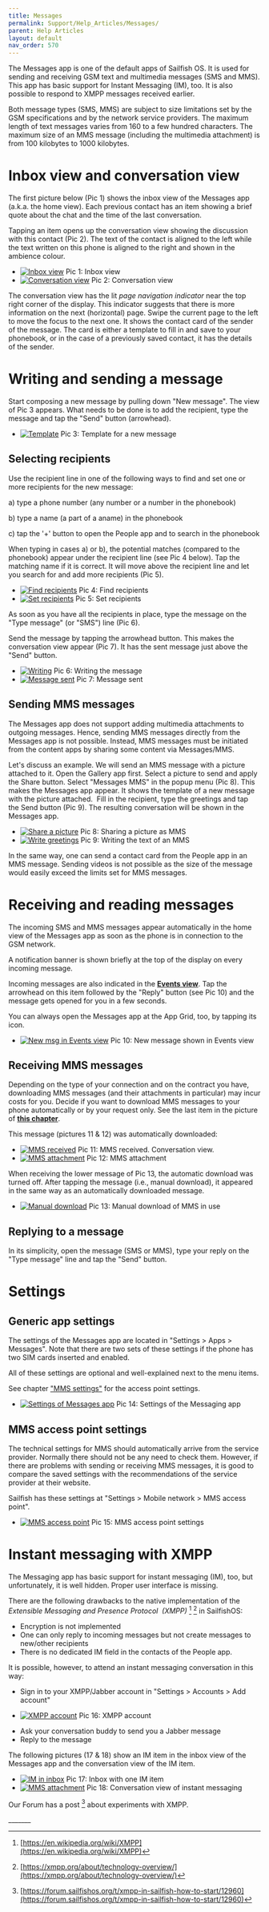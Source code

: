 ```yaml
---
title: Messages
permalink: Support/Help_Articles/Messages/
parent: Help Articles
layout: default
nav_order: 570
---
```


The Messages app is one of the default apps of Sailfish OS. It is used for sending and receiving GSM text and multimedia messages (SMS and MMS). This app has basic support for Instant Messaging (IM), too. It is also possible to respond to XMPP messages received earlier.

Both message types (SMS, MMS) are subject to size limitations set by the GSM specifications and by the network service providers. The maximum length of text messages varies from 160 to a few hundred characters. The maximum size of an MMS message (including the multimedia attachment) is from 100 kilobytes to 1000 kilobytes.

# Inbox view and conversation view

The first picture below (Pic 1) shows the inbox view of the Messages app (a.k.a. the home view). Each previous contact has an item showing a brief quote about the chat and the time of the last conversation.

Tapping an item opens up the conversation view showing the discussion with this contact (Pic 2). The text of the contact is aligned to the left while the text written on this phone is aligned to the right and shown in the ambience colour.

<div class="flex-images" markdown="1">

* <a href="Messages_inbox.png"><img src="Messages_inbox.png" alt="Inbox view"></a>
  <span class="md_figcaption">
    Pic 1: Inbox view
  </span>
* <a href="Messages_conversation.png"><img src="Messages_conversation.png" alt="Conversation view"></a>
  <span class="md_figcaption">
    Pic 2: Conversation view
  </span>
</div>


The conversation view has the lit _page navigation indicator_ near the top right corner of the display. This indicator suggests that there is more information on the next (horizontal) page. Swipe the current page to the left to move the focus to the next one. It shows the contact card of the sender of the message. The card is either a template to fill in and save to your phonebook, or in the case of a previously saved contact, it has the details of the sender.

# Writing and sending a message

Start composing a new message by pulling down "New message". The view of Pic 3 appears. What needs to be done is to add the recipient, type the message and tap the "Send" button (arrowhead).

<div class="flex-images" markdown="1">

* <a href="Messages_create_new_msg.png" class="narrow-image"><img src="Messages_create_new_msg.png" alt="Template"></a>
  <span class="md_figcaption">
    Pic 3: Template for a new message
  </span>
</div>


## Selecting recipients

Use the recipient line in one of the following ways to find and set one or more recipients for the new message:

a) type a phone number (any number or a number in the phonebook)

b) type a name (a part of a aname) in the phonebook

c) tap the '\+' button to open the People app and to search in the phonebook

When typing in cases a) or b), the potential matches (compared to the phonebook) appear under the recipient line (see Pic 4 below). Tap the matching name if it is correct. It will move above the recipient line and let you search for and add more recipients (Pic 5).

<div class="flex-images" markdown="1">

* <a href="Messages_new_msg_find_recipient.png"><img src="Messages_new_msg_find_recipient.png" alt="Find recipients"></a>
  <span class="md_figcaption">
    Pic 4: Find recipients
  </span>
* <a href="Messages_new_msg_set_recipient.png"><img src="Messages_new_msg_set_recipient.png" alt="Set recipients"></a>
  <span class="md_figcaption">
    Pic 5: Set recipients
  </span>
</div>

As soon as you have all the recipients in place, type the message on the "Type message" (or "SMS") line (Pic 6).

Send the message by tapping the arrowhead button. This makes the conversation view appear (Pic 7). It has the sent message just above the "Send" button.

<div class="flex-images" markdown="1">

* <a href="Messages_writing_a_msg.png"><img src="Messages_writing_a_msg.png" alt="Writing"></a>
  <span class="md_figcaption">
    Pic 6: Writing the message
  </span>
* <a href="Messages_msg_just_sent.png"><img src="Messages_msg_just_sent.png" alt="Message sent"></a>
  <span class="md_figcaption">
    Pic 7: Message sent
  </span>
</div>


## Sending MMS messages

The Messages app does not support adding multimedia attachments to outgoing messages. Hence, sending MMS messages directly from the Messages app is not possible. Instead, MMS messages must be initiated from the content apps by sharing some content via Messages/MMS.

Let's discuss an example. We will send an MMS message with a picture attached to it. Open the Gallery app first. Select a picture to send and apply the Share button. Select "Messages MMS" in the popup menu (Pic 8). This makes the Messages app appear. It shows the template of a new message with the picture attached.  Fill in the recipient, type the greetings and tap the Send button (Pic 9). The resulting conversation will be shown in the Messages app.

<div class="flex-images" markdown="1">

* <a href="Messages_gallery_share_a_pic.png"><img src="Messages_gallery_share_a_pic.png" alt="Share a picture"></a>
  <span class="md_figcaption">
    Pic 8: Sharing a picture as MMS
  </span>
* <a href="Messages_MMS_type_new.png"><img src="Messages_MMS_type_new.png" alt="Write greetings"></a>
  <span class="md_figcaption">
    Pic 9: Writing the text of an MMS
  </span>
</div>

In the same way, one can send a contact card from the People app in an MMS message. Sending videos is not possible as the size of the message would easily exceed the limits set for MMS messages.

# Receiving and reading messages

The incoming SMS and MMS messages appear automatically in the home view of the Messages app as soon as the phone is in connection to the GSM network.

A notification banner is shown briefly at the top of the display on every incoming message.

Incoming messages are also indicated in the **[Events view]([https://sailfishos.org/design/ux-framework/](https://sailfishos.org/design/ux-framework/))**. Tap the arrowhead on this item followed by the "Reply" button (see Pic 10) and the message gets opened for you in a few seconds.

You can always open the Messages app at the App Grid, too, by tapping its icon.

<div class="flex-images" markdown="1">

* <a href="Message_new_in_Events_view.png" class="narrow-image"><img src="Message_new_in_Events_view.png" alt="New msg in Events view"></a>
  <span class="md_figcaption">
    Pic 10: New message shown in Events view
  </span>
</div>

## Receiving MMS messages

Depending on the type of your connection and on the contract you have, downloading MMS messages (and their attachments in particular) may incur costs for you. Decide if you want to download MMS messages to your phone automatically or by your request only. See the last item in the picture of **[this chapter](#generic-app-settings)**.

This message (pictures 11 & 12) was automatically downloaded:

<div class="flex-images" markdown="1">

* <a href="Messages_MMS_received.png"><img src="Messages_MMS_received.png" alt="MMS received"></a>
  <span class="md_figcaption">
    Pic 11: MMS received. Conversation view.
  </span>
* <a href="Messages_MMS_received_details.png"><img src="Messages_MMS_received_details.png" alt="MMS attachment"></a>
  <span class="md_figcaption">
    Pic 12: MMS attachment
  </span>
</div>



When receiving the lower message of Pic 13, the automatic download was turned off. After tapping the message (i.e., manual download), it appeared in the same way as an automatically downloaded message.

<div class="flex-images" markdown="1">

* <a href="Messages_MMS_received_manual_download.png" class="narrow-image"><img src="Messages_MMS_received_manual_download.png" alt="Manual download"></a>
  <span class="md_figcaption">
    Pic 13: Manual download of MMS in use
  </span>
</div>

## Replying to a message

In its simplicity, open the message (SMS or MMS), type your reply on the "Type message" line and tap the "Send" button.

# Settings

## Generic app settings

The settings of the Messages app are located in "Settings > Apps > Messages". Note that there are two sets of these settings if the phone has two SIM cards inserted and enabled.

All of these settings are optional and well-explained next to the menu items.

See chapter ["MMS settings"](#mms-access-point-settings) for the access point settings.

<div class="flex-images" markdown="1">

* <a href="Settings_Apps_Messages.png" class="narrow-image"><img src="Settings_Apps_Messages.png" alt="Settings of Messages app"></a>
  <span class="md_figcaption">
    Pic 14: Settings of the Messaging app
  </span>
</div>

## MMS access point settings

The technical settings for MMS should automatically arrive from the service provider. Normally there should not be any need to check them. However, if there are problems with sending or receiving MMS messages, it is good to compare the saved settings with the recommendations of the service provider at their website.

Sailfish has these settings at "Settings > Mobile network > MMS access point".

<div class="flex-images" markdown="1">

* <a href="MMS_access_point.png" class="narrow-image"><img src="MMS_access_point.png" alt="MMS access point"></a>
  <span class="md_figcaption">
    Pic 15: MMS access point settings
  </span>
</div>


# Instant messaging with XMPP

The Messaging app has basic support for instant messaging (IM), too, but unfortunately, it is well hidden. Proper user interface is missing.

There are the following drawbacks to the native implementation of the _Extensible Messaging and Presence Protocol  (XMPP)_ [^1] [^2] in SailfishOS:

* Encryption is not implemented
* One can only reply to incoming messages but not create messages to new/other recipients
* There is no dedicated IM field in the contacts of the People app.

It is possible, however, to attend an instant messaging conversation in this way:

* Sign in to your XMPP/Jabber account in "Settings > Accounts > Add account"

<div class="flex-images" markdown="1">

* <a href="Messages_IM_account_XMPP.png" class="narrow-image"><img src="Messages_IM_account_XMPP.png" alt="XMPP account"></a>
  <span class="md_figcaption">
    Pic 16: XMPP account
  </span>
</div>

* Ask your conversation buddy to send you a Jabber message
* Reply to the message

The following pictures (17 & 18) show an IM item in the inbox view of the Messages app and the conversation view of the IM item.

<div class="flex-images" markdown="1">

* <a href="Messages_inbox_view_with_IM_message.png"><img src="Messages_inbox_view_with_IM_message.png" alt="IM in inbox"></a>
  <span class="md_figcaption">
    Pic 17: Inbox with one IM item
  </span>
* <a href="Messages_IM_conversation.png"><img src="Messages_IM_conversation.png" alt="MMS attachment"></a>
  <span class="md_figcaption">
    Pic 18: Conversation view of instant messaging
  </span>
</div>

Our Forum has a post [^3] about experiments with XMPP.

\_\_\_\_\_\_\_

[^1]: [https://en.wikipedia.org/wiki/XMPP](https://en.wikipedia.org/wiki/XMPP)

[^2]: [https://xmpp.org/about/technology-overview/](https://xmpp.org/about/technology-overview/)

[^3]: [https://forum.sailfishos.org/t/xmpp-in-sailfish-how-to-start/12960](https://forum.sailfishos.org/t/xmpp-in-sailfish-how-to-start/12960)
